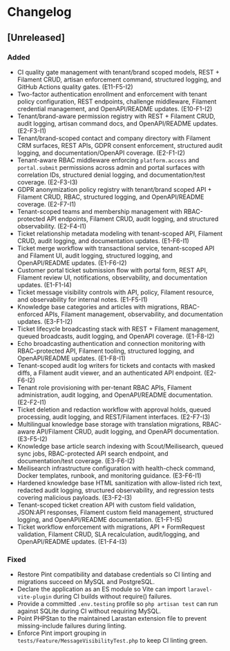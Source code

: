 # Changelog

## [Unreleased]
### Added
- CI quality gate management with tenant/brand scoped models, REST + Filament CRUD, artisan enforcement command, structured logging, and GitHub Actions quality gates. (E11-F5-I2)
- Two-factor authentication enrollment and enforcement with tenant policy configuration, REST endpoints, challenge middleware, Filament credential management, and OpenAPI/README updates. (E10-F1-I2)
- Tenant/brand-aware permission registry with REST + Filament CRUD, audit logging, artisan command docs, and OpenAPI/README updates. (E2-F3-I1)
- Tenant/brand-scoped contact and company directory with Filament CRM surfaces, REST APIs, GDPR consent enforcement, structured audit logging, and documentation/OpenAPI coverage. (E2-F1-I2)
- Tenant-aware RBAC middleware enforcing `platform.access` and `portal.submit` permissions across admin and portal surfaces with correlation IDs, structured denial logging, and documentation/test coverage. (E2-F3-I3)
- GDPR anonymization policy registry with tenant/brand scoped API + Filament CRUD, RBAC, structured logging, and OpenAPI/README coverage. (E2-F7-I1)
- Tenant-scoped teams and membership management with RBAC-protected API endpoints, Filament CRUD, audit logging, and structured observability. (E2-F4-I1)
- Ticket relationship metadata modeling with tenant-scoped API, Filament CRUD, audit logging, and documentation updates. (E1-F6-I1)
- Ticket merge workflow with transactional service, tenant-scoped API and Filament UI, audit logging, structured logging, and OpenAPI/README updates. (E1-F6-I2)
- Customer portal ticket submission flow with portal form, REST API, Filament review UI, notifications, observability, and documentation updates. (E1-F1-I4)
- Ticket message visibility controls with API, policy, Filament resource, and observability for internal notes. (E1-F5-I1)
- Knowledge base categories and articles with migrations, RBAC-enforced APIs, Filament management, observability, and documentation updates. (E3-F1-I2)
- Ticket lifecycle broadcasting stack with REST + Filament management, queued broadcasts, audit logging, and OpenAPI coverage. (E1-F8-I2)
- Echo broadcasting authentication and connection monitoring with RBAC-protected API, Filament tooling, structured logging, and OpenAPI/README updates. (E1-F8-I1)
- Tenant-scoped audit log writers for tickets and contacts with masked diffs, a Filament audit viewer, and an authenticated API endpoint. (E2-F6-I2)
- Tenant role provisioning with per-tenant RBAC APIs, Filament administration, audit logging, and OpenAPI/README documentation. (E2-F2-I1)
- Ticket deletion and redaction workflow with approval holds, queued processing, audit logging, and REST/Filament interfaces. (E2-F7-I3)
- Multilingual knowledge base storage with translation migrations, RBAC-aware API/Filament CRUD, audit logging, and OpenAPI documentation. (E3-F5-I2)
- Knowledge base article search indexing with Scout/Meilisearch, queued sync jobs, RBAC-protected API search endpoint, and documentation/test coverage. (E3-F6-I2)
- Meilisearch infrastructure configuration with health-check command, Docker templates, runbook, and monitoring guidance. (E3-F6-I1)
- Hardened knowledge base HTML sanitization with allow-listed rich text, redacted audit logging, structured observability, and regression tests covering malicious payloads. (E3-F2-I3)
- Tenant-scoped ticket creation API with custom field validation, JSON:API responses, Filament custom field management, structured logging, and OpenAPI/README documentation. (E1-F1-I5)
- Ticket workflow enforcement with migrations, API + FormRequest validation, Filament CRUD, SLA recalculation, audit/logging, and OpenAPI/README updates. (E1-F4-I3)
### Fixed
- Restore Pint compatibility and database credentials so CI linting and migrations succeed on MySQL and PostgreSQL.
- Declare the application as an ES module so Vite can import `laravel-vite-plugin` during CI builds without require() failures.
- Provide a committed `.env.testing` profile so `php artisan test` can run against SQLite during CI without requiring MySQL.
- Point PHPStan to the maintained Larastan extension file to prevent missing-include failures during linting.
- Enforce Pint import grouping in `tests/Feature/MessageVisibilityTest.php` to keep CI linting green.
